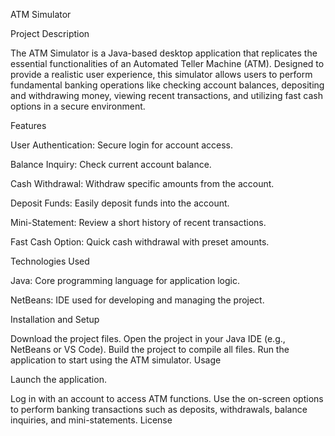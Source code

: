 ATM Simulator

Project Description


The ATM Simulator is a Java-based desktop application that replicates the essential functionalities of an Automated Teller Machine (ATM). Designed to provide a realistic user experience, this simulator allows users to perform fundamental banking operations like checking account balances, depositing and withdrawing money, viewing recent transactions, and utilizing fast cash options in a secure environment.


Features


User Authentication: Secure login for account access.

Balance Inquiry: Check current account balance.

Cash Withdrawal: Withdraw specific amounts from the account.

Deposit Funds: Easily deposit funds into the account.

Mini-Statement: Review a short history of recent transactions.

Fast Cash Option: Quick cash withdrawal with preset amounts.


Technologies Used


Java: Core programming language for application logic.

NetBeans: IDE used for developing and managing the project.


Installation and Setup


Download the project files.
Open the project in your Java IDE (e.g., NetBeans or VS Code).
Build the project to compile all files.
Run the application to start using the ATM simulator.
Usage


Launch the application.


Log in with an account to access ATM functions.
Use the on-screen options to perform banking transactions such as deposits, withdrawals, balance inquiries, and mini-statements.
License
